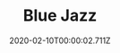 ---
templateKey: blog-post
title: Blue Jazz
type: flower
description: The flower grows in a sphere to invite as many butterflies as possible.
featuredpost: false
date: 2020-02-10T00:00:02.711Z
featuredimage: /img/Blue_Jazz.png
sellPrice: 50
tags:
  - Spring
  - edible
  - flower
  - Lucky Lunch
---
